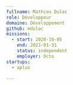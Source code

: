 ```yaml
---
fullname: Mathieu Dulac
role: Développeur
domaine: Développement
github: mdulac
missions:
  - start: 2020-10-05
    end: 2021-01-31
    status: independent
    employer: Octo
startups:
  - aplus

---
```

